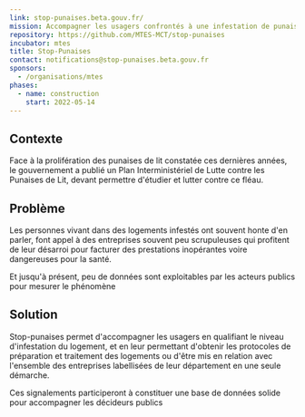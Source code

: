 ```yaml
---
link: stop-punaises.beta.gouv.fr/
mission: Accompagner les usagers confrontés à une infestation de punaises de lit
repository: https://github.com/MTES-MCT/stop-punaises
incubator: mtes
title: Stop-Punaises
contact: notifications@stop-punaises.beta.gouv.fr
sponsors:
  - /organisations/mtes
phases:
  - name: construction
    start: 2022-05-14
---
```

## Contexte
Face à la prolifération des punaises de lit constatée ces dernières années, le gouvernement a publié un Plan Interministériel de Lutte contre les Punaises de Lit, devant permettre d'étudier et lutter contre ce fléau.

## Problème

Les personnes vivant dans des logements infestés ont souvent honte d'en parler, font appel à des entreprises souvent peu scrupuleuses qui profitent de leur désarroi pour facturer des prestations inopérantes voire dangereuses pour la santé.

Et jusqu'à présent, peu de données sont exploitables par les acteurs publics pour mesurer le phénomène

## Solution

Stop-punaises permet d'accompagner les usagers en qualifiant le niveau d'infestation du logement, et en leur permettant d'obtenir les protocoles de préparation et traitement des logements ou d'être mis en relation avec l'ensemble des entreprises labellisées de leur département en une seule démarche.

Ces signalements participeront à constituer une base de données solide pour accompagner les décideurs publics


